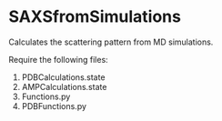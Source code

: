 # SAXSfromSimulations
Calculates the scattering pattern from MD simulations.

Require the following files:
1. PDBCalculations.state
2. AMPCalculations.state
3. Functions.py
4. PDBFunctions.py
